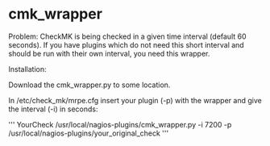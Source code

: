 cmk_wrapper
===========

Problem: CheckMK is being checked in a given time interval (default 60 seconds). If you have plugins which do not need this short interval and should be run with their own interval, you need this wrapper. 

Installation:

 Download the cmk_wrapper.py to some location.

 In /etc/check_mk/mrpe.cfg insert your plugin (-p) with the wrapper and give the interval (-i) in seconds:

 '''
 YourCheck		/usr/local/nagios-plugins/cmk_wrapper.py -i 7200 -p /usr/local/nagios-plugins/your_original_check
 '''


